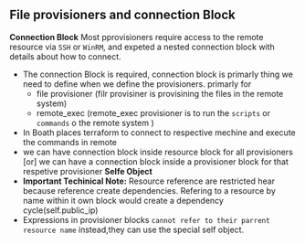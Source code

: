 ## File provisioners and connection Block
**Connection Block** Most pprovisioners require access to the remote resource via `SSH` or `WinRM`, and expeted a nested connection block with details about how to connect. 

- The connection Block is required, connection block is primarly thing we need to define when we define the provisioners. primarly for 
    - file provisioner  (filr provisiner is provisining the files in the remote system)
    - remote_exec       (remote_exec provisioner is to run the `scripts` or `commands` o the remote system )
- In Boath places terraform to connect to respective mechine and execute the commands in remote
- we can have connection block inside resource block for all provisioners [or] we can have a connection block inside a provisioner block for that respetive provisioner 
**Selfe Object**
- **Important Techinical Note:** Resource reference are restricted hear because reference create dependencies. Refering to a resource by name within it own block would create a dependency cycle(self.public_ip)
- Expressions in provisioner blocks `cannot refer to their parrent resource name` instead,they can use the special self object.